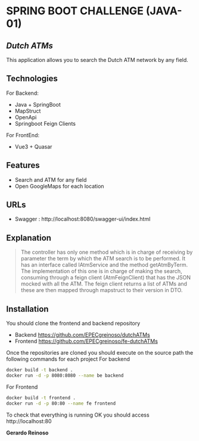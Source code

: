 # SPRING BOOT CHALLENGE (JAVA-01)
## _Dutch ATMs_

This application allows you to search the Dutch ATM network by any field.
## Technologies
For Backend:
- Java + SpringBoot
- MapStruct
- OpenApi
- Springboot Feign Clients

For FrontEnd:
- Vue3 + Quasar

## Features

- Search and ATM for any field
- Open GoogleMaps for each location

## URLs
- Swagger : http://localhost:8080/swagger-ui/index.html

## Explanation

> The controller has only one method which is in charge of receiving by parameter the term by which the ATM search is to be performed.
It has an interface called IAtmService and the method getAtmByTerm. The implementation of this one is in charge of making the search, consuming through a feign client (AtmFeignClient) that has the JSON mocked with all the ATM. The feign client returns a list of ATMs and these are then mapped through mapstruct to their version in DTO.


## Installation

You should clone the frontend and backend repository
- Backend https://github.com/EPECgreinoso/dutchATMs
- Frontend https://github.com/EPECgreinoso/fe-dutchATMs

Once the repositories are cloned you should execute on the source path the following commands for each project
For backend
```sh
docker build -t backend .
docker run -d -p 8080:8080 --name be backend
```
For Frontend
```sh
docker build -t frontend .
docker run -d -p 80:80 --name fe frontend
```
To check that everything is running OK
you should access
http://localhost:80



**Gerardo Reinoso**


